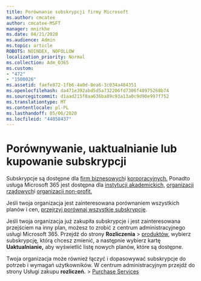 ```yaml
---
title: Porównanie subskrypcji firmy Microsoft
ms.author: cmcatee
author: cmcatee-MSFT
manager: mnirkhe
ms.date: 04/21/2020
ms.audience: Admin
ms.topic: article
ROBOTS: NOINDEX, NOFOLLOW
localization_priority: Normal
ms.collection: Adm_O365
ms.custom:
- "472"
- "1500026"
ms.assetid: faefe872-1fb6-4a0d-8ea6-3c034a484351
ms.openlocfilehash: da471e392abd5d5a732206fd7306f48975268b74
ms.sourcegitcommit: d1aad215f8aa636ba89c93a13a0c9d90e997f752
ms.translationtype: MT
ms.contentlocale: pl-PL
ms.lasthandoff: 05/06/2020
ms.locfileid: "44058437"
---
```

# <a name="compare-upgrade-or-purchase-subscriptions"></a>Porównywanie, uaktualnianie lub kupowanie subskrypcji
  
Subskrypcje są dostępne dla [firm biznesowych](https://products.office.com/compare-all-microsoft-office-products?tab=2)i [korporacyjnych.](https://products.office.com/business/compare-more-office-365-for-business-plans) Ponadto usługa Microsoft 365 jest dostępna dla [instytucji akademickich,](https://products.office.com/academic/compare-office-365-education-plans) [organizacji rządowych](https://products.office.com/government/compare-office-365-government-plans)i [organizacji non-profit.](https://products.office.com/nonprofit/office-365-nonprofit-plans-and-pricing?tab=1)
  
Jeśli twoja organizacja jest zainteresowana porównaniem wszystkich planów i cen, [przejrzyj porównaj wszystkie subskrypcje](https://products.office.com/business/compare-more-office-365-for-business-plans).
  
Jeśli twoja organizacja już zakupiła subskrypcje i jest zainteresowana przejściem na inny plan, możesz to zrobić z centrum administracyjnego usługi Microsoft 365. Przejdź do strony **Rozliczenia** \> [produktów,](https://go.microsoft.com/fwlink/p/?linkid=842054) wybierz subskrypcję, którą chcesz zmienić, a następnie wybierz kartę **Uaktualnianie,** aby wyświetlić listę nowych planów, które są dostępne.
  
Twoja organizacja może również łączyć i dopasowywać subskrypcje do potrzeb i wymagań użytkowników. W centrum administracyjnym przejdź do strony Usługi zakupu **rozliczeń.** \> [Purchase Services](https://go.microsoft.com/fwlink/p/?linkid=868433)